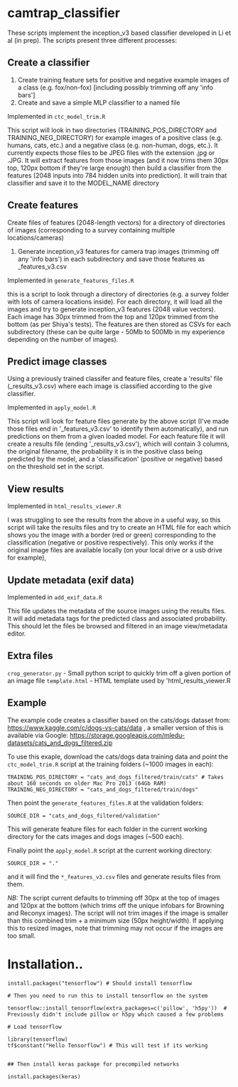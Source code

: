 # camtrap_classifier

These scripts implement the inception_v3 based classifier developed in Li et al (in prep). The scripts present three different processes:

## Create a classifier

1) Create training feature sets for positive and negative example images of a class (e.g. fox/non-fox) [including possibly trimming off any 'info bars']
2) Create and save a simple MLP classifier to a named file

Implemented in `ctc_model_trim.R`

This script will look in two directories (TRAINING_POS_DIRECTORY and TRAINING_NEG_DIRECTORY) for example images of a positive class (e.g. humans, cats, etc.) and a negative class (e.g. non-human, dogs, etc.). It currently expects those files to be JPEG files with the extension .jpg or .JPG.
It will extract features from those images (and it now trims them 30px top, 120px bottom if they're large enough) then build a classifier from the features (2048 inputs into 784 hidden units into prediction). It will train that classifier and save it to the MODEL_NAME directory

## Create features

Create files of features (2048-length vectors) for a directory of directories of images (corresponding to a survey containing multiple locations/cameras)

1) Generate inception_v3 features for camera trap images (trimming off any 'info bars') in each subdirectory and save those features as <foldername>_features_v3.csv

Implemented in `generate_features_files.R`

this is a script to look through a directory of directories (e.g. a survey folder with lots of camera locations inside). For each directory, it will load all the images and try to generate inception_v3 features (2048 value vectors). Each image has 30px trimmed from the top and 120px trimmed from the bottom (as per Shiya's tests). The features are then stored as CSVs for each subdirectory (these can be quite large - 50Mb to 500Mb in my experience depending on the number of images).

## Predict image classes

Using a previously trained classifer and feature files, create a 'results' file (<foldername>_results_v3.csv) where each image is classified according to the give classifier.

Implemented in `apply_model.R`

This script will look for feature files generate by the above script (I've made those files end in '_features_v3.csv' to identify them automatically), and run predictions on them from a given loaded model. For each feature file it will create a results file (ending '​_results_v3.csv'), which will contain 3 columns, the original filename, the probability it is in the positive class being predicted by the model, and a 'classification' (positive or negative) based on the threshold set in the script.

## View results

Implemented in `html_results_viewer.R`

I was struggling to see the results from the above in a useful way, so this script will take the results files and try to create an HTML file for each which shows you the image with a border (red or green) corresponding to the classification (negative or positive respectively). This only works if the original image files are available locally (on your local drive or a usb drive for example),

## Update metadata (exif data)

Implemented in `add_exif_data.R`

This file updates the metadata of the source images using the results files. It will add metadata tags for the predicted class and associated probability. This should let the files be browsed and filtered in an image view/metadata editor.

## Extra files

`crop_generator.py` - Small python script to quickly trim off a given portion of an image file
`template.html` - HTML template used by 'html_results_viewer.R

## Example

The example code creates a classifier based on the cats/dogs dataset from: https://www.kaggle.com/c/dogs-vs-cats/data , a smaller version of this is available via Google: https://storage.googleapis.com/mledu-datasets/cats_and_dogs_filtered.zip

To use this exaple, download the cats/dogs data training data and point the `ctc_model_trim.R` script at the training folders (~1000 images in each):

```
TRAINING_POS_DIRECTORY = "cats_and_dogs_filtered/train/cats" # Takes about 160 seconds on older Mac Pro 2013 (64Gb RAM)
TRAINING_NEG_DIRECTORY = "cats_and_dogs_filtered/train/dogs"
```

Then point the `generate_features_files.R` at the validation folders:

```
SOURCE_DIR = "cats_and_dogs_filtered/validation"
```

This will generate feature files for each folder in the current working directory for the cats images and dogs images (~500 each).

Finally point the `apply_model.R` script at the current working directory:

```
SOURCE_DIR = "."
```

and it will find the `*_features_v3.csv` files and generate results files from them.

*NB:* The script current defaults to trimming off 30px at the top of images and 120px at the bottom (which trims off the unique infobars for Browning and Reconyx images). The script will not trim images if the image is smaller than this combined trim + a minimum size (50px height/width). If applying this to resized images, note that trimming may not occur if the images are too small.

# Installation.. 

```
install.packages("tensorflow") # Should install tensorflow

# Then you need to run this to install tensorflow on the system

tensorflow::install_tensorflow(extra_packages=c('pillow', 'h5py'))  # Previously didn't include pillow or h5py which caused a few problems

# Load tensorflow

library(tensorflow)
tf$constant("Hello Tensorflow") # This will test if its working


## Then install keras package for precompiled networks

install.packages(keras)
```

